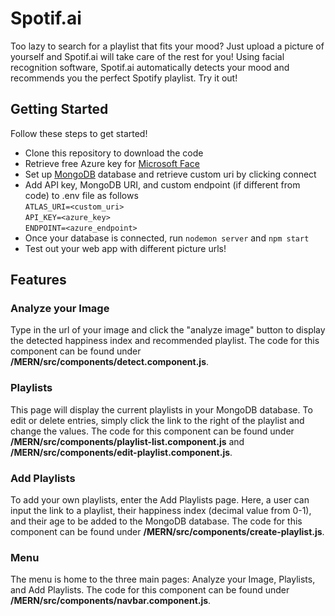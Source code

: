 # Spotif.ai
Too lazy to search for a playlist that fits your mood? Just upload a picture of yourself and Spotif.ai will take care of the rest for you! Using facial recognition software, 
Spotif.ai automatically detects your mood and recommends you the perfect Spotify playlist. Try it out!

## Getting Started
Follow these steps to get started!
- Clone this repository to download the code
- Retrieve free Azure key for [Microsoft Face](https://azure.microsoft.com/en-us/services/cognitive-services/face/)
- Set up [MongoDB](https://www.mongodb.com/) database and retrieve custom uri by clicking connect
- Add API key, MongoDB URI, and custom endpoint (if different from code) to .env file as follows\
  ``ATLAS_URI=<custom_uri>``\
  ``API_KEY=<azure_key>``\
  ``ENDPOINT=<azure_endpoint>``
- Once your database is connected, run ``nodemon server`` and ``npm start``
- Test out your web app with different picture urls!

## Features
### Analyze your Image
Type in the url of your image and click the "analyze image" button to display the detected happiness index and recommended playlist. The code for this component can be found under
**/MERN/src/components/detect.component.js**.
### Playlists
This page will display the current playlists in your MongoDB database. To edit or delete entries, simply click the link to the right of the playlist and change the values. The code for this component can be found under **/MERN/src/components/playlist-list.component.js** and **/MERN/src/components/edit-playlist.component.js**.
### Add Playlists
To add your own playlists, enter the Add Playlists page. Here, a user can input the link to a playlist, their happiness index (decimal value from 0-1), and their age to be added to the MongoDB database. The code for this component can be found under **/MERN/src/components/create-playlist.js**.
### Menu
The menu is home to the three main pages: Analyze your Image, Playlists, and Add Playlists. The code for this component can be found under **/MERN/src/components/navbar.component.js**.
